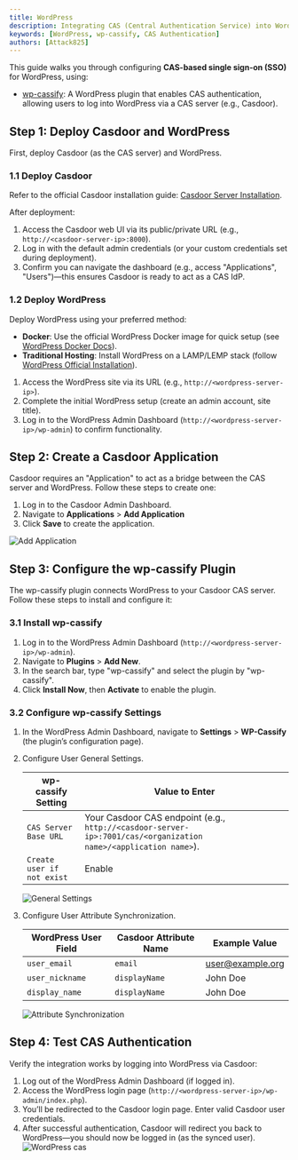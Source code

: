```yaml
---
title: WordPress
description: Integrating CAS (Central Authentication Service) into WordPress using Casdoor (identity provider) and the wp-cassify plugin.
keywords: [WordPress, wp-cassify, CAS Authentication]
authors: [Attack825]
---
```


This guide walks you through configuring **CAS-based single sign-on (SSO)** for WordPress, using:

- [wp-cassify](https://wordpress.org/plugins/wp-cassify/): A WordPress plugin that enables CAS authentication, allowing users to log into WordPress via a CAS server (e.g., Casdoor).

## Step 1: Deploy Casdoor and WordPress

First, deploy Casdoor (as the CAS server) and WordPress.

### 1.1 Deploy Casdoor

Refer to the official Casdoor installation guide: [Casdoor Server Installation](https://casdoor.org/docs/basic/server-installation).  

After deployment:

1. Access the Casdoor web UI via its public/private URL (e.g., `http://<casdoor-server-ip>:8000`).
2. Log in with the default admin credentials (or your custom credentials set during deployment).
3. Confirm you can navigate the dashboard (e.g., access "Applications", "Users")—this ensures Casdoor is ready to act as a CAS IdP.

### 1.2 Deploy WordPress

Deploy WordPress using your preferred method:

- **Docker**: Use the official WordPress Docker image for quick setup (see [WordPress Docker Docs](https://hub.docker.com/_/wordpress)).
- **Traditional Hosting**: Install WordPress on a LAMP/LEMP stack (follow [WordPress Official Installation](https://wordpress.org/support/article/how-to-install-wordpress/)).

1. Access the WordPress site via its URL (e.g., `http://<wordpress-server-ip>`).
2. Complete the initial WordPress setup (create an admin account, site title).
3. Log in to the WordPress Admin Dashboard (`http://<wordpress-server-ip>/wp-admin`) to confirm functionality.

## Step 2: Create a Casdoor Application

Casdoor requires an "Application" to act as a bridge between the CAS server and WordPress. Follow these steps to create one:

1. Log in to the Casdoor Admin Dashboard.
2. Navigate to **Applications** > **Add Application**
3. Click **Save** to create the application.

![Add Application](/img/integration/php/WordPress/add_application.png)

## Step 3: Configure the wp-cassify Plugin

The wp-cassify plugin connects WordPress to your Casdoor CAS server. Follow these steps to install and configure it:

### 3.1 Install wp-cassify

1. Log in to the WordPress Admin Dashboard (`http://<wordpress-server-ip>/wp-admin`).
2. Navigate to **Plugins** > **Add New**.
3. In the search bar, type "wp-cassify" and select the plugin by "wp-cassify".
4. Click **Install Now**, then **Activate** to enable the plugin.

### 3.2 Configure wp-cassify Settings

1. In the WordPress Admin Dashboard, navigate to **Settings** > **WP-Cassify** (the plugin’s configuration page).

2. Configure User General Settings.

   | wp-cassify Setting       | Value to Enter                                                                 |
   |--------------------------|---------------------------------------------------------------------------------|
   | `CAS Server Base URL`         | Your Casdoor CAS endpoint (e.g., `http://<casdoor-server-ip>:7001/cas/<organization name>/<application name>`).     |
   | `Create user if not exist` | Enable |

   ![General Settings](/img/integration/php/WordPress/general_settings.png)

3. Configure User Attribute Synchronization.

   | WordPress User Field | Casdoor Attribute Name | Example Value          |
   |----------------------|------------------------|------------------------|
   | `user_email`              | `email`                | <user@example.org>       |
   | `user_nickname`       | `displayName`          | John Doe               |
   | `display_name`       | `displayName`          | John Doe               |

   ![Attribute Synchronization](/img/integration/php/WordPress/attribute_synchronization.png)

## Step 4: Test CAS Authentication

Verify the integration works by logging into WordPress via Casdoor:

1. Log out of the WordPress Admin Dashboard (if logged in).
2. Access the WordPress login page (`http://<wordpress-server-ip>/wp-admin/index.php`).
3. You’ll be redirected to the Casdoor login page. Enter valid Casdoor user credentials.
4. After successful authentication, Casdoor will redirect you back to WordPress—you should now be logged in (as the synced user).
![WordPress cas](/img/integration/php/WordPress/wordpress_cas_sso.png)
